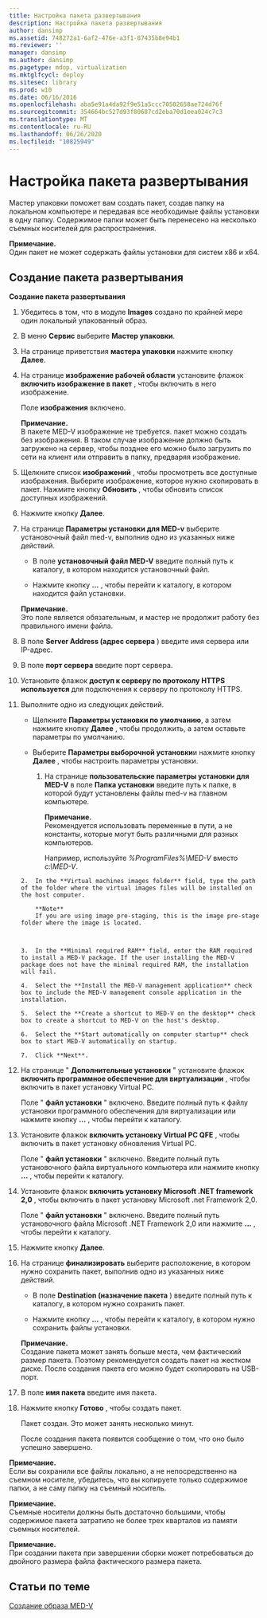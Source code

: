 ```yaml
---
title: Настройка пакета развертывания
description: Настройка пакета развертывания
author: dansimp
ms.assetid: 748272a1-6af2-476e-a3f1-87435b8e94b1
ms.reviewer: ''
manager: dansimp
ms.author: dansimp
ms.pagetype: mdop, virtualization
ms.mktglfcycl: deploy
ms.sitesec: library
ms.prod: w10
ms.date: 06/16/2016
ms.openlocfilehash: aba5e91a4da92f9e51a5ccc70502658ae724d76f
ms.sourcegitcommit: 354664bc527d93f80687cd2eba70d1eea024c7c3
ms.translationtype: MT
ms.contentlocale: ru-RU
ms.lasthandoff: 06/26/2020
ms.locfileid: "10825949"
---
```

# Настройка пакета развертывания


Мастер упаковки поможет вам создать пакет, создав папку на локальном компьютере и передавая все необходимые файлы установки в одну папку. Содержимое папки может быть перенесено на несколько съемных носителей для распространения.

**Примечание.**  
Один пакет не может содержать файлы установки для систем x86 и x64.



## Создание пакета развертывания


**Создание пакета развертывания**

1. Убедитесь в том, что в модуле **Images** создано по крайней мере один локальный упакованный образ.

2. В меню **Сервис** выберите **Мастер упаковки**.

3. На странице приветствия **мастера упаковки** нажмите кнопку **Далее**.

4. На странице **изображение рабочей области** установите флажок **включить изображение в пакет** , чтобы включить в него изображение.

   Поле **изображения** включено.

   **Примечание.**  
   В пакете MED-V изображение не требуется. пакет можно создать без изображения. В таком случае изображение должно быть загружено на сервер, чтобы позднее его можно было загрузить по сети на клиент или отправить в папку, предваряя изображение.



5. Щелкните список **изображений** , чтобы просмотреть все доступные изображения. Выберите изображение, которое нужно скопировать в пакет. Нажмите кнопку **Обновить** , чтобы обновить список доступных изображений.

6. Нажмите кнопку **Далее**.

7. На странице **Параметры установки для MED-v** выберите установочный файл med-v, выполнив одно из указанных ниже действий.

   -   В поле **установочный файл MED-V** введите полный путь к каталогу, в котором находится установочный файл.

   -   Нажмите кнопку **...** , чтобы перейти к каталогу, в котором находится файл установки.

   **Примечание.**  
   Это поле является обязательным, и мастер не продолжит работу без правильного имени файла.



8. В поле **Server Address (адрес сервера** ) введите имя сервера или IP-адрес.

9. В поле **порт сервера** введите порт сервера.

10. Установите флажок **доступ к серверу по протоколу HTTPS используется** для подключения к серверу по протоколу HTTPS.

11. Выполните одно из следующих действий.

    -   Щелкните **Параметры установки по умолчанию**, а затем нажмите кнопку **Далее** , чтобы продолжить, а затем оставьте параметры по умолчанию.

    -   Выберите **Параметры выборочной установки**и нажмите кнопку **Далее** , чтобы настроить параметры установки.

        1.  На странице **пользовательские параметры установки для MED-V** в поле **Папка установки** введите путь к папке, в которой будут установлены файлы med-v на главном компьютере.

            **Примечание.**  
            Рекомендуется использовать переменные в пути, а не константы, которые могут быть различными для разных компьютеров.

            Например, используйте *%ProgramFiles%\\MED-V* вместо *c:\\MED-V*.



    ~~~
    2.  In the **Virtual machines images folder** field, type the path of the folder where the virtual images files will be installed on the host computer.

        **Note**  
        If you are using image pre-staging, this is the image pre-stage folder where the image is located.



    3.  In the **Minimal required RAM** field, enter the RAM required to install a MED-V package. If the user installing the MED-V package does not have the minimal required RAM, the installation will fail.

    4.  Select the **Install the MED-V management application** check box to include the MED-V management console application in the installation.

    5.  Select the **Create a shortcut to MED-V on the desktop** check box to create a shortcut to MED-V on the host's desktop.

    6.  Select the **Start automatically on computer startup** check box to start MED-V automatically on startup.

    7.  Click **Next**.
    ~~~

12. На странице " **Дополнительные установки** " установите флажок **включить программное обеспечение для виртуализации** , чтобы включить в пакет установку Virtual PC.

    Поле " **файл установки** " включено. Введите полный путь к файлу установки программного обеспечения для виртуализации или нажмите кнопку **...** , чтобы перейти к каталогу.

13. Установите флажок **включить установку Virtual PC QFE** , чтобы включить в пакет установку обновления Virtual PC.

    Поле " **файл установки** " включено. Введите полный путь установочного файла виртуального компьютера или нажмите кнопку **...** , чтобы перейти к каталогу.

14. Установите флажок **включить установку Microsoft .NET framework 2,0** , чтобы включить в пакет установку Microsoft .net Framework 2,0.

    Поле " **файл установки** " включено. Введите полный путь установочного файла Microsoft .NET Framework 2,0 или нажмите **...** , чтобы перейти к каталогу.

15. Нажмите кнопку **Далее**.

16. На странице **финализировать** выберите расположение, в котором нужно сохранить пакет, выполнив одно из указанных ниже действий.

    -   В поле **Destination (назначение пакета** ) введите полный путь к каталогу, в котором нужно сохранить пакет.

    -   Нажмите кнопку **...** , чтобы перейти к каталогу, в котором нужно сохранить файлы установки.

    **Примечание.**  
    Создание пакета может занять больше места, чем фактический размер пакета. Поэтому рекомендуется создать пакет на жестком диске. После создания пакета его можно будет скопировать на USB-порт.



17. В поле **имя пакета** введите имя пакета.

18. Нажмите кнопку **Готово** , чтобы создать пакет.

    Пакет создан. Это может занять несколько минут.

    После создания пакета появится сообщение о том, что оно было успешно завершено.

**Примечание.**  
Если вы сохранили все файлы локально, а не непосредственно на съемном носителе, убедитесь, что вы копируете только содержимое папки, а не саму папку на съемный носитель.



**Примечание.**  
Съемные носители должны быть достаточно большими, чтобы содержимое пакета затратило не более трех кварталов из памяти съемных носителей.



**Примечание.**  
При создании пакета при завершении сборки может потребоваться до двойного размера файла фактического размера пакета.



## Статьи по теме


[Создание образа MED-V](creating-a-med-v-image.md)









